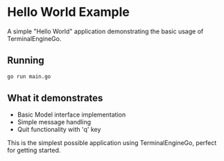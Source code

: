 # Hello World Example

A simple "Hello World" application demonstrating the basic usage of TerminalEngineGo.

## Running

```bash
go run main.go
```

## What it demonstrates

- Basic Model interface implementation
- Simple message handling
- Quit functionality with 'q' key

This is the simplest possible application using TerminalEngineGo, perfect for getting started.